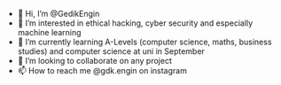- 👋 Hi, I’m @GedikEngin
- 👀 I’m interested in ethical hacking, cyber security and especially machine learning
- 🌱 I’m currently learning A-Levels (computer science, maths, business studies) and computer science at uni in September
- 💞️ I’m looking to collaborate on any project
- 📫 How to reach me @gdk.engin on instagram
